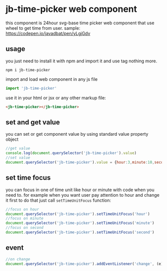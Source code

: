 # jb-time-picker web component

this component is 24hour svg-base time picker web component that use wheel to get time from user.
sample: <https://codepen.io/javadbat/pen/yLgjGdv>
## usage

you just need to install it with npm and import it and use tag nothing more.

```command
npm i jb-time-picker
```

import and load web component in any js file

```javascript
import 'jb-time-picker'
```

use it in your html or jsx or any other markup file:

```html
<jb-time-picker></jb-time-picker>
```

## set and get value

you can set or get component value by using standard value property object

```javascript
//get value
console.log(document.querySelector('jb-time-picker').value)
//set value
document.querySelector('jb-time-picker').value = {hour:3,minute:10,second:20}

```

## set time focus

you can focus in one of time unit like hour or minute with code when you need to. for example when you want user pay attention to hour and change it first to do that just call `setTimeUnitFocus` function:

```javascript
//focus on hour
document.querySelector('jb-time-picker').setTimeUnitFocus('hour')
//focus on minute
document.querySelector('jb-time-picker').setTimeUnitFocus('minute')
//focus on second
document.querySelector('jb-time-picker').setTimeUnitFocus('second')

```

## event

```javascript
//on change
document.querySelector('jb-time-picker').addEventListener('change', (e)=>{console.log(e.target.value)});

```
